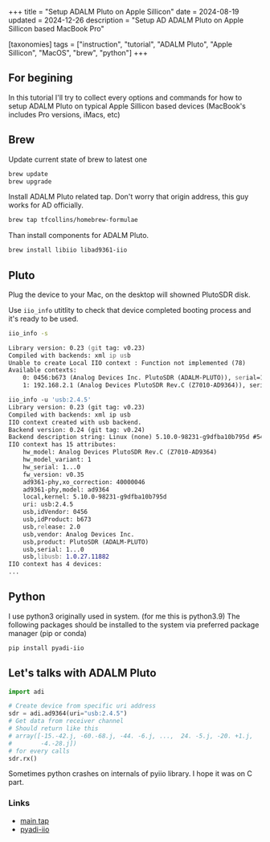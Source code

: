 +++
title = "Setup ADALM Pluto on Apple Sillicon"
date = 2024-08-19
updated = 2024-12-26
description = "Setup AD ADALM Pluto on Apple Sillicon based MacBook Pro"

[taxonomies]
tags = ["instruction", "tutorial", "ADALM Pluto", "Apple Sillicon", "MacOS", "brew", "python"]
+++

## For begining

In this tutorial I'll try to collect every options and commands for how to setup ADALM Pluto on typical Apple Sillicon based devices (MacBook's includes Pro versions, iMacs, etc)

## Brew

Update current state of brew to latest one

```zsh
brew update
brew upgrade
```

Install ADALM Pluto related tap. Don't worry that origin address, this guy works for AD officially.

```zsh
brew tap tfcollins/homebrew-formulae
```

Than install components for ADALM Pluto.

```zsh
brew install libiio libad9361-iio
```

## Pluto

Plug the device to your Mac, on the desktop will showned PlutoSDR disk.

Use `iio_info` utitlity to check that device completed booting  process and it's ready to be used.

```zsh
iio_info -s

Library version: 0.23 (git tag: v0.23)
Compiled with backends: xml ip usb
Unable to create Local IIO context : Function not implemented (78)
Available contexts:
    0: 0456:b673 (Analog Devices Inc. PlutoSDR (ADALM-PLUTO)), serial=1...0 [usb:2.4.5]
    1: 192.168.2.1 (Analog Devices PlutoSDR Rev.C (Z7010-AD9364)), serial=1...0 [ip:pluto.local.]

iio_info -u 'usb:2.4.5'
Library version: 0.23 (git tag: v0.23)
Compiled with backends: xml ip usb
IIO context created with usb backend.
Backend version: 0.24 (git tag: v0.24)
Backend description string: Linux (none) 5.10.0-98231-g9dfba10b795d #54 SMP PREEMPT Mon Jul 11 14:38:48 CEST 2022 armv7l
IIO context has 15 attributes:
    hw_model: Analog Devices PlutoSDR Rev.C (Z7010-AD9364)
    hw_model_variant: 1
    hw_serial: 1...0
    fw_version: v0.35
    ad9361-phy,xo_correction: 40000046
    ad9361-phy,model: ad9364
    local,kernel: 5.10.0-98231-g9dfba10b795d
    uri: usb:2.4.5
    usb,idVendor: 0456
    usb,idProduct: b673
    usb,release: 2.0
    usb,vendor: Analog Devices Inc.
    usb,product: PlutoSDR (ADALM-PLUTO)
    usb,serial: 1...0
    usb,libusb: 1.0.27.11882
IIO context has 4 devices:
...
```

## Python

I use python3 originally used in system. (for me this is python3.9)
The following packages should be installed to the system via preferred package manager (pip or conda)

```zsh
pip install pyadi-iio
```

## Let's talks with ADALM Pluto

```python
import adi

# Create device from specific uri address
sdr = adi.ad9364(uri="usb:2.4.5")
# Get data from receiver channel
# Should return like this
# array([-15.-42.j, -60.-68.j, -44. -6.j, ...,  24. -5.j, -20. +1.j,
#        -4.-28.j])
# for every calls 
sdr.rx()
```

Sometimes python crashes on internals of pyiio library. I hope it was on C part.

### Links

- [main tap](https://github.com/tfcollins/homebrew-formulae)
- [pyadi-iio](https://github.com/analogdevicesinc/pyadi-iio)
